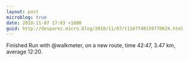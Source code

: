 ```yaml
---
layout: post
microblog: true
date: 2010-11-07 17:03 +1000
guid: http://desparoz.micro.blog/2010/11/07/t1167748159770624.html
---
```

Finished Run with @walkmeter, on a new route, time 42:47, 3.47 km, average 12:20.
